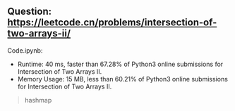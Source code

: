 ## Question: https://leetcode.cn/problems/intersection-of-two-arrays-ii/

Code.ipynb:
* Runtime: 40 ms, faster than 67.28% of Python3 online submissions for Intersection of Two Arrays II.
* Memory Usage: 15 MB, less than 60.21% of Python3 online submissions for Intersection of Two Arrays II.
> hashmap
